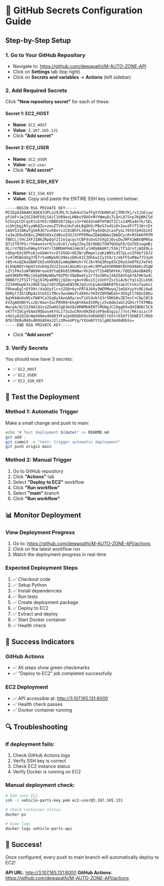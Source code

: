 # 🔐 GitHub Secrets Configuration Guide

## Step-by-Step Setup

### 1. Go to Your GitHub Repository
- Navigate to: https://github.com/dewapathi/M-AUTO-ZONE-API
- Click on **Settings** tab (top right)
- Click on **Secrets and variables** → **Actions** (left sidebar)

### 2. Add Required Secrets

Click **"New repository secret"** for each of these:

#### Secret 1: EC2_HOST
- **Name**: `EC2_HOST`
- **Value**: `3.107.165.131`
- Click **"Add secret"**

#### Secret 2: EC2_USER
- **Name**: `EC2_USER`
- **Value**: `ec2-user`
- Click **"Add secret"**

#### Secret 3: EC2_SSH_KEY
- **Name**: `EC2_SSH_KEY`
- **Value**: Copy and paste the ENTIRE SSH key content below:

```
-----BEGIN RSA PRIVATE KEY-----
MIIEpQIBAAKCAQEA7UPLoz9JRLfL5wb4xChafFgtYUb0WtaCjTMSfKj/v1jkEiyw
pFzbF+Jw1SCIOdFOSLSd/C1h09evLHNkuYBXO+NYYWmu8i7LQ+L87S+p7KpBKCSd
hIVnyCCDlqiKtu5YOIrXBBKV872Apcs3+YHG43nm8THfWUT2Ilx14MSa4e7k/5EL
xiXHjbqjRtyyWkQZu+zmvZTV9vLHsFahLBgDH3/PBeS7o4SiO+2avdFYTI30rcDt
zAOVS15AKwTgSkR3E7vuhDo+iICOzBhFLS64p7hyGXQn2casPyxL70tGYpH1biHI
ta3mJE0uEKBsL2M0OS8XxZdBsoIU5J3YPPEMewIDAQABAoIBAQCycR+RSkKHfRfM
TBECLjtHc2XF2IBkZRpQqY2I1e1qcqctCBFdvDxG7VXg5JOvsDwJMFX1WAhQM9Ga
Q7sITH7PGr/Ym4wotorHJssEc6l/xdg1IbyZ819HQzTUNTQGOqF8/OaTOIswgmBj
0L/rVfBIGuFWmySYVeYrl5BMGHFH41nWcKlylH0kBA6RT/556jTf1d/xtjAOX0Lo
cQUq+EmjDPhsKjoGkWxYxrOlO5OGrUEZW/yMmpelzqKiWBtL4STpLozZFmbf18J2
tv4lM5BnUSg3fETr5xWNpkRCO9mzzD0vX1CZDhbwIIyJ59/1/mbfF5uM8w77S3yH
rB5+kuQZAoGBAP26SuXHXGN2LmNqOWHxhrYCJ6+9hQ3RxpdSCD9yUJm8TKzJeFm5
kLkHpNOYrHpQYuVvK4g3UJZ3zo4iAUuKGrpceKcXMfwd4XKMANt8hhOdAbKcd5gW
iZYiPAxSsWTWOXWrooe9YYaEAh85IRN0wrXh2ozYT1b4B5HYkk/7QQS1AoGBAO9j
wmV9KKMrM0vjkEpD6WyWDwf02PDrVQmDwmty2r7Ie2NhwjXAZ6AVhqkYAfHkSw4L
9BN6ftZf5ITr5gj6lMyaKMOjjQZmc+gAvVd6ui5jiUnhYZxzSiAzbcYqlxZLLb5K
ZZ34HOwpD3x2AbE7ppzSQYZOgGaEWIOKJgUiUzpvAoGBAK8T6zae2CtxkxTaaXoi
FRhmaEgl+DfO9r/XxQUytlc+zZG0+6y+FRT4J04y3WERMwyqJ1m5AYyyYv9Ei6w6
QbMyt7ZklQMpAzXtUXIifMnv3woGWafCdXH5cYH3VZ0FDWUa5+3OSgtt76Dn5ODu
AqVKkWn6oNScFW0YCe3Sq8y5AoGARa/euTiUCdvblO3r5RKb8vZD7ecC+C8plBl9
EVZgA0XNVYLxzD/0ao+ZocPRXR8+Ehq8tKbmIXXMyjz5vAdmJaGC2GDV/tT4TMNa
WwrpA/QJ1S39AlQ1ceZGwHdJgD3mVQzHRBMkKENTtMGNgJCC0ggK9xQHINDKC5C9
vKTfYZUCgYEAm39QbasmkYSLz73uSuCRXn0HZkOjdF8e8Sgiy//7nt/RKraizclF
xXUiyA2Q1QcWpd48mu4b683YFa2pUOQUbD9zXd6mO8Dltb5t+DIHftSbNES7/RbO
Nf67OURuM49sdKOG8EHaJ2lz2M+oUPYg/YXSm8FYtGlgNX3mU0d0bSs=
-----END RSA PRIVATE KEY-----
```

- Click **"Add secret"**

### 3. Verify Secrets
You should now have 3 secrets:
- ✅ `EC2_HOST`
- ✅ `EC2_USER` 
- ✅ `EC2_SSH_KEY`

## 🚀 Test the Deployment

### Method 1: Automatic Trigger
Make a small change and push to main:

```bash
echo "# Test deployment $(date)" >> README.md
git add .
git commit -m "test: trigger automatic deployment"
git push origin main
```

### Method 2: Manual Trigger
1. Go to GitHub repository
2. Click **"Actions"** tab
3. Select **"Deploy to EC2"** workflow
4. Click **"Run workflow"**
5. Select **"main"** branch
6. Click **"Run workflow"**

## 📊 Monitor Deployment

### View Deployment Progress
1. Go to: https://github.com/dewapathi/M-AUTO-ZONE-API/actions
2. Click on the latest workflow run
3. Watch the deployment progress in real-time

### Expected Deployment Steps
1. ✅ Checkout code
2. ✅ Setup Python
3. ✅ Install dependencies
4. ✅ Run tests
5. ✅ Create deployment package
6. ✅ Deploy to EC2
7. ✅ Extract and deploy
8. ✅ Start Docker container
9. ✅ Health check

## 🎯 Success Indicators

### GitHub Actions
- ✅ All steps show green checkmarks
- ✅ "Deploy to EC2" job completed successfully

### EC2 Deployment
- ✅ API accessible at: http://3.107.165.131:8000
- ✅ Health check passes
- ✅ Docker container running

## 🔍 Troubleshooting

### If deployment fails:
1. Check GitHub Actions logs
2. Verify SSH key is correct
3. Check EC2 instance status
4. Verify Docker is running on EC2

### Manual deployment check:
```bash
# SSH into EC2
ssh -i vehicle-parts-key.pem ec2-user@3.107.165.131

# Check container status
docker ps

# View logs
docker logs vehicle-parts-api
```

## 🎉 Success!

Once configured, every push to main branch will automatically deploy to EC2!

**API URL**: http://3.107.165.131:8000
**GitHub Actions**: https://github.com/dewapathi/M-AUTO-ZONE-API/actions

